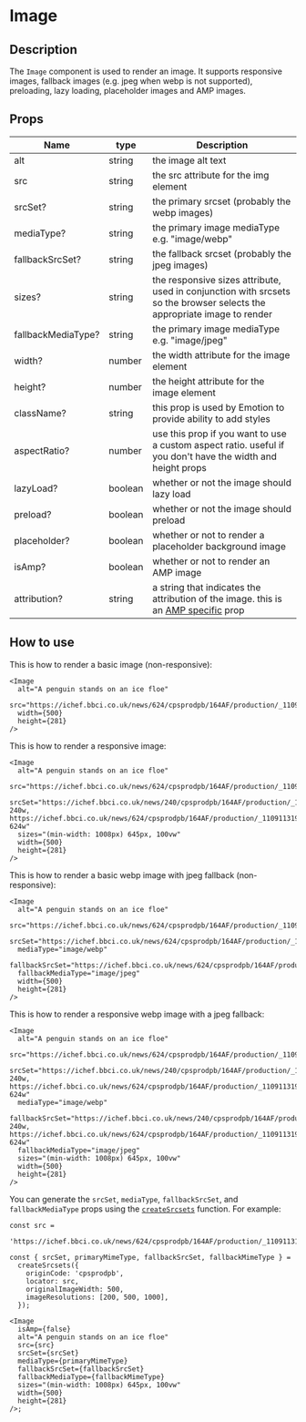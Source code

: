 # Image

## Description

The `Image` component is used to render an image. It supports responsive images, fallback images (e.g. jpeg when webp is not supported), preloading, lazy loading, placeholder images and AMP images.

## Props

| Name               | type    | Description                                                                                                                                        |
| ------------------ | ------- | -------------------------------------------------------------------------------------------------------------------------------------------------- |
| alt                | string  | the image alt text                                                                                                                                 |
| src                | string  | the src attribute for the img element                                                                                                              |
| srcSet?            | string  | the primary srcset (probably the webp images)                                                                                                      |
| mediaType?         | string  | the primary image mediaType e.g. "image/webp"                                                                                                      |
| fallbackSrcSet?    | string  | the fallback srcset (probably the jpeg images)                                                                                                     |
| sizes?             | string  | the responsive sizes attribute, used in conjunction with srcsets so the browser selects the appropriate image to render                            |
| fallbackMediaType? | string  | the primary image mediaType e.g. "image/jpeg"                                                                                                      |
| width?             | number  | the width attribute for the image element                                                                                                          |
| height?            | number  | the height attribute for the image element                                                                                                         |
| className?         | string  | this prop is used by Emotion to provide ability to add styles                                                                                      |
| aspectRatio?       | number  | use this prop if you want to use a custom aspect ratio. useful if you don't have the width and height props                                        |
| lazyLoad?          | boolean | whether or not the image should lazy load                                                                                                          |
| preload?           | boolean | whether or not the image should preload                                                                                                            |
| placeholder?       | boolean | whether or not to render a placeholder background image                                                                                            |
| isAmp?             | boolean | whether or not to render an AMP image                                                                                                              |
| attribution?       | string  | a string that indicates the attribution of the image. this is an [AMP specific](https://amp.dev/documentation/components/amp-img#attribution) prop |

## How to use

This is how to render a basic image (non-responsive):

```tsx
<Image
  alt="A penguin stands on an ice floe"
  src="https://ichef.bbci.co.uk/news/624/cpsprodpb/164AF/production/_110911319_antartica.jpg"
  width={500}
  height={281}
/>
```

This is how to render a responsive image:

```tsx
<Image
  alt="A penguin stands on an ice floe"
  src="https://ichef.bbci.co.uk/news/624/cpsprodpb/164AF/production/_110911319_antartica.jpg"
  srcSet="https://ichef.bbci.co.uk/news/240/cpsprodpb/164AF/production/_110911319_antartica.jpg 240w, https://ichef.bbci.co.uk/news/624/cpsprodpb/164AF/production/_110911319_antartica.jpg 624w"
  sizes="(min-width: 1008px) 645px, 100vw"
  width={500}
  height={281}
/>
```

This is how to render a basic webp image with jpeg fallback (non-responsive):

```tsx
<Image
  alt="A penguin stands on an ice floe"
  src="https://ichef.bbci.co.uk/news/624/cpsprodpb/164AF/production/_110911319_antartica.jpg"
  srcSet="https://ichef.bbci.co.uk/news/624/cpsprodpb/164AF/production/_110911319_antartica.jpg.webp"
  mediaType="image/webp"
  fallbackSrcSet="https://ichef.bbci.co.uk/news/624/cpsprodpb/164AF/production/_110911319_antartica.jpg"
  fallbackMediaType="image/jpeg"
  width={500}
  height={281}
/>
```

This is how to render a responsive webp image with a jpeg fallback:

```tsx
<Image
  alt="A penguin stands on an ice floe"
  src="https://ichef.bbci.co.uk/news/624/cpsprodpb/164AF/production/_110911319_antartica.jpg"
  srcSet="https://ichef.bbci.co.uk/news/240/cpsprodpb/164AF/production/_110911319_antartica.jpg.webp 240w, https://ichef.bbci.co.uk/news/624/cpsprodpb/164AF/production/_110911319_antartica.jpg.webp 624w"
  mediaType="image/webp"
  fallbackSrcSet="https://ichef.bbci.co.uk/news/240/cpsprodpb/164AF/production/_110911319_antartica.jpg 240w, https://ichef.bbci.co.uk/news/624/cpsprodpb/164AF/production/_110911319_antartica.jpg 624w"
  fallbackMediaType="image/jpeg"
  sizes="(min-width: 1008px) 645px, 100vw"
  width={500}
  height={281}
/>
```

You can generate the `srcSet`, `mediaType`, `fallbackSrcSet`, and `fallbackMediaType` props using the [`createSrcsets`](../../lib/utilities/srcSet/index.js) function. For example:

```tsx
const src =
  'https://ichef.bbci.co.uk/news/624/cpsprodpb/164AF/production/_110911319_antartica.jpg';

const { srcSet, primaryMimeType, fallbackSrcSet, fallbackMimeType } =
  createSrcsets({
    originCode: 'cpsprodpb',
    locator: src,
    originalImageWidth: 500,
    imageResolutions: [200, 500, 1000],
  });

<Image
  isAmp={false}
  alt="A penguin stands on an ice floe"
  src={src}
  srcSet={srcSet}
  mediaType={primaryMimeType}
  fallbackSrcSet={fallbackSrcSet}
  fallbackMediaType={fallbackMimeType}
  sizes="(min-width: 1008px) 645px, 100vw"
  width={500}
  height={281}
/>;
```
